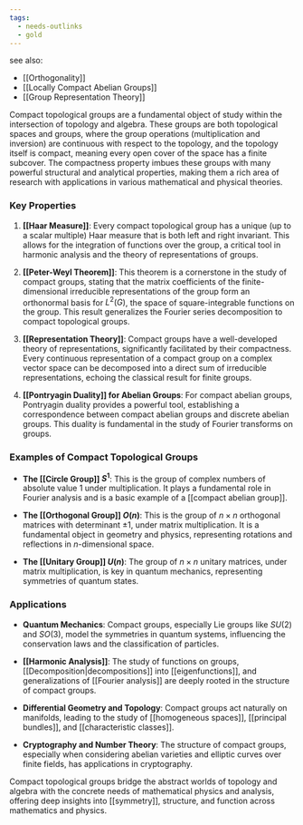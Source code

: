 ```yaml
---
tags:
  - needs-outlinks
  - gold
---
```

see also:
- [[Orthogonality]]
- [[Locally Compact Abelian Groups]]
- [[Group Representation Theory]]

Compact topological groups are a fundamental object of study within the intersection of topology and algebra. These groups are both topological spaces and groups, where the group operations (multiplication and inversion) are continuous with respect to the topology, and the topology itself is compact, meaning every open cover of the space has a finite subcover. The compactness property imbues these groups with many powerful structural and analytical properties, making them a rich area of research with applications in various mathematical and physical theories.

### Key Properties

1. **[[Haar Measure]]**: Every compact topological group has a unique (up to a scalar multiple) Haar measure that is both left and right invariant. This allows for the integration of functions over the group, a critical tool in harmonic analysis and the theory of representations of groups.

2. **[[Peter-Weyl Theorem]]**: This theorem is a cornerstone in the study of compact groups, stating that the matrix coefficients of the finite-dimensional irreducible representations of the group form an orthonormal basis for $L^2(G)$, the space of square-integrable functions on the group. This result generalizes the Fourier series decomposition to compact topological groups.

3. **[[Representation Theory]]**: Compact groups have a well-developed theory of representations, significantly facilitated by their compactness. Every continuous representation of a compact group on a complex vector space can be decomposed into a direct sum of irreducible representations, echoing the classical result for finite groups.

4. **[[Pontryagin Duality]] for Abelian Groups**: For compact abelian groups, Pontryagin duality provides a powerful tool, establishing a correspondence between compact abelian groups and discrete abelian groups. This duality is fundamental in the study of Fourier transforms on groups.

### Examples of Compact Topological Groups

- **The [[Circle Group]] $S^1$**: This is the group of complex numbers of absolute value 1 under multiplication. It plays a fundamental role in Fourier analysis and is a basic example of a [[compact abelian group]].

- **The [[Orthogonal Group]] $O(n)$**: This is the group of $n \times n$ orthogonal matrices with determinant $\pm 1$, under matrix multiplication. It is a fundamental object in geometry and physics, representing rotations and reflections in $n$-dimensional space.

- **The [[Unitary Group]] $U(n)$**: The group of $n \times n$ unitary matrices, under matrix multiplication, is key in quantum mechanics, representing symmetries of quantum states.

### Applications

- **Quantum Mechanics**: Compact groups, especially Lie groups like $SU(2)$ and $SO(3)$, model the symmetries in quantum systems, influencing the conservation laws and the classification of particles.

- **[[Harmonic Analysis]]**: The study of functions on groups, [[Decomposition|decompositions]] into [[eigenfunctions]], and generalizations of [[Fourier analysis]] are deeply rooted in the structure of compact groups.

- **Differential Geometry and Topology**: Compact groups act naturally on manifolds, leading to the study of [[homogeneous spaces]], [[principal bundles]], and [[characteristic classes]].

- **Cryptography and Number Theory**: The structure of compact groups, especially when considering abelian varieties and elliptic curves over finite fields, has applications in cryptography.

Compact topological groups bridge the abstract worlds of topology and algebra with the concrete needs of mathematical physics and analysis, offering deep insights into [[symmetry]], structure, and function across mathematics and physics.